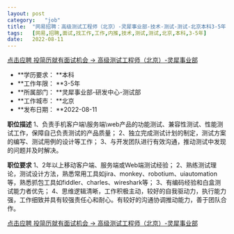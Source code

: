 ```yaml
---
layout:	post
category:	"job"
title:	"网易招聘：高级测试工程师（北京）-灵犀事业部-技术-测试-测试-北京本科3-5年"
tags:	[网易,招聘,面试,找工作,工作,内推,技术,测试,测试,北京,本科,3-5年]
date:	2022-08-11
---
```


[点击应聘 投简历就有面试机会 -> 高级测试工程师（北京）-灵犀事业部](http://mobile.bole.netease.com/bole/boleDetail?id=24490&employeeId=346f03c3cda5f04c&key=all)



- **学历要求： **本科
- **工作年限： **3-5年
- **所属部门： **灵犀事业部-研发中心-测试部
- **工作城市： **北京
- **发布日期： **2022-08-11



**职位描述**
1、负责手机客户端\服务端\web产品的功能测试、兼容性测试、性能测试工作，保障自己负责测试的产品质量；
2、独立完成测试计划的制定，测试方案的编写、测试用例的设计等工作；
3、与开发团队进行有效沟通，推动测试中发现的问题并及时解决。



**职位要求**
1、2年以上移动客户端、服务端或Web端测试经验；
2、熟练测试理论，测试设计方法，熟悉常用工具如jira、monkey、robotium、uiautomation等，熟悉抓包工具如fiddler、charles、wireshark等；
3、有编码经验和白盒测试能力者优先；
4、思维逻辑清晰，工作积极主动，较好的自我驱动力，执行能力强，工作细致并具有较强责任心和耐心。有较好的沟通协调推动能力，善于团队合作。



[点击应聘 投简历就有面试机会 -> 高级测试工程师（北京）-灵犀事业部](http://mobile.bole.netease.com/bole/boleDetail?id=24490&employeeId=346f03c3cda5f04c&key=all)